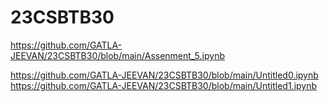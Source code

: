 # 23CSBTB30
https://github.com/GATLA-JEEVAN/23CSBTB30/blob/main/Assenment_5.ipynb

https://github.com/GATLA-JEEVAN/23CSBTB30/blob/main/Untitled0.ipynb
https://github.com/GATLA-JEEVAN/23CSBTB30/blob/main/Untitled1.ipynb
